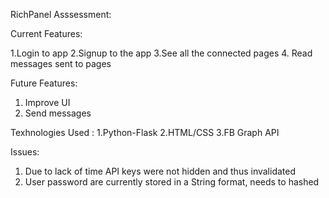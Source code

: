 RichPanel Asssessment:

Current Features:

  1.Login to app
  2.Signup to the app
  3.See all the connected pages
  4. Read messages sent to pages

Future Features:
1. Improve UI 
2. Send messages 


Texhnologies Used :
1.Python-Flask
2.HTML/CSS
3.FB Graph API


Issues:
1. Due to lack of time API keys were not hidden and thus invalidated
2. User password are currently stored in a String format, needs to hashed
